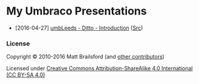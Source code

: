 # My Umbraco Presentations

* [2016-04-27] [umbLeeds - Ditto - Introduction](http://mattbrailsford.github.io/umbraco-presentations/2016/04/27/ditto-introduction/index.html) ([Src](../gh-pages/2016/04/27/ditto-introduction))

### License

Copyright &copy; 2010-2016 Matt Brailsford (and [other contributors](https://github.com/mattbrailsford/umbraco-presentations/graphs/contributors))

Licensed under [Creative Commons Attribution-ShareAlike 4.0 International (CC BY-SA 4.0)](LICENSE.md)
